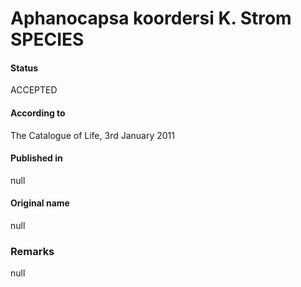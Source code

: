 Aphanocapsa koordersi K. Strom SPECIES
=======

#### Status
ACCEPTED

#### According to
The Catalogue of Life, 3rd January 2011

#### Published in
null

#### Original name
null

### Remarks
null